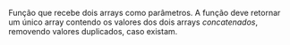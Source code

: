 Função que recebe dois arrays como parâmetros. A função deve retornar um único array contendo os valores dos dois arrays *concatenados*, removendo valores duplicados, caso existam.